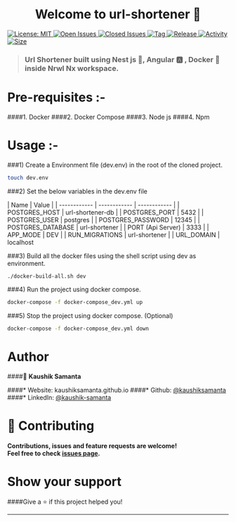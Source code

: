 <h1 align="center">Welcome to url-shortener 👋</h1>
<p>
  <a href="#" target="_blank">
    <img alt="License: MIT" src="https://img.shields.io/github/license/kaushiksamanta/url-shortener?style=for-the-badge" />
  </a><a href="#" target="_blank">
  <img alt="Open Issues" src="https://img.shields.io/github/issues-raw/kaushiksamanta/url-shortener?style=for-the-badge">
  </a><a href="#" target="_blank">
  <img alt="Closed Issues" src="https://img.shields.io/github/issues-closed-raw/kaushiksamanta/url-shortener?style=for-the-badge">
  </a><a href="#" target="_blank">
  <img alt="Tag" src="https://img.shields.io/github/v/tag/kaushiksamanta/url-shortener?style=for-the-badge">
  </a><a href="#" target="_blank">
  <img alt="Release" src="https://img.shields.io/github/v/release/kaushiksamanta/url-shortener?style=for-the-badge">
  </a><a href="#" target="_blank">
  <img alt="Activity" src="https://img.shields.io/github/commit-activity/w/kaushiksamanta/url-shortener?style=for-the-badge">
  </a><a href="#" target="_blank">
  <img alt="Size" src="https://img.shields.io/github/languages/code-size/kaushiksamanta/url-shortener?style=for-the-badge">
  </a>
</p>

> ### Url Shortener built using Nest js 🚀, Angular 🅰️ , Docker 🐳 inside Nrwl Nx workspace.

# Pre-requisites :-
####1. Docker
####2. Docker Compose
####3. Node js
####4. Npm

# Usage :-
###1) Create a Environment file (dev.env) in the root of the cloned project.

```sh
touch dev.env
```
###2) Set the below variables in the dev.env file

| Name  | Value  |
| ------------ | ------------ | ------------ |
| POSTGRES_HOST  |  url-shortener-db |
| POSTGRES_PORT  |  5432 |
| POSTGRES_USER  |  postgres |
| POSTGRES_PASSWORD  | 12345  |
| POSTGRES_DATABASE | url-shortener  |
| PORT (Api Server)  |  3333 |
| APP_MODE  | DEV  |
| RUN_MIGRATIONS | url-shortener  |
| URL_DOMAIN | localhost

###3) Build all the docker files using the shell script using dev as environment.

```sh
./docker-build-all.sh dev
```
###4) Run the project using docker compose.
```sh
docker-compose -f docker-compose_dev.yml up
```

###5) Stop the project using docker compose. (Optional)
```sh
docker-compose -f docker-compose_dev.yml down
```
# Author

####👤 **Kaushik Samanta**

####* Website: kaushiksamanta.github.io
####* Github: [@kaushiksamanta](https://github.com/kaushiksamanta)
####* LinkedIn: [@kaushik-samanta](https://linkedin.com/in/kaushik-samanta)

# 🤝 Contributing

#### Contributions, issues and feature requests are welcome!<br />Feel free to check [issues page](https://github.com/kaushiksamanta/url-shortener/issues).

# Show your support

####Give a ⭐️ if this project helped you!

***